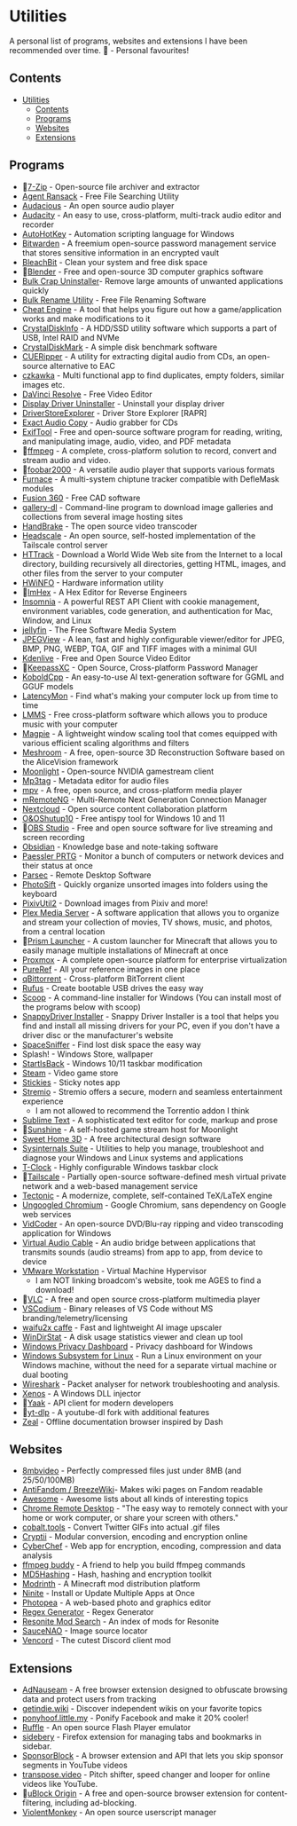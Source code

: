 # Utilities
A personal list of programs, websites and extensions I have been recommended over time.
🌟 - Personal favourites!

## Contents

- [Utilities](#utilities)
	- [Contents](#contents)
	- [Programs](#programs)
	- [Websites](#websites)
	- [Extensions](#extensions)

## Programs

- 🌟[7-Zip](https://7-zip.org/) - Open-source file archiver and extractor
- [Agent Ransack](https://www.mythicsoft.com/agentransack/) - Free File Searching Utility
- [Audacious](https://audacious-media-player.org/) - An open source audio player
- [Audacity](https://github.com/audacity/audacity) - An easy to use, cross-platform, multi-track audio editor and recorder
- [AutoHotKey](https://www.autohotkey.com/) - Automation scripting language for Windows
- [Bitwarden](https://bitwarden.com/) - A freemium open-source password management service that stores sensitive information in an encrypted vault
- [BleachBit](https://www.bleachbit.org/) - Clean your system and free disk space
- 🌟[Blender](https://www.blender.org/) - Free and open-source 3D computer graphics software
- [Bulk Crap Uninstaller](https://www.bcuninstaller.com/)- Remove large amounts of unwanted applications quickly
- [Bulk Rename Utility](https://www.bulkrenameutility.co.uk/) - Free File Renaming Software
- [Cheat Engine](https://www.cheatengine.org/) - A tool that helps you figure out how a game/application works and make modifications to it
- [CrystalDiskInfo](https://crystalmark.info/en/software/crystaldiskinfo/) - A HDD/SSD utility software which supports a part of USB, Intel RAID and NVMe
- [CrystalDiskMark](https://crystalmark.info/en/software/crystaldiskmark/) - A simple disk benchmark software
- [CUERipper](http://cue.tools/wiki/CUERipper) - A utility for extracting digital audio from CDs, an open-source alternative to EAC
- [czkawka](https://github.com/qarmin/czkawka) - Multi functional app to find duplicates, empty folders, similar images etc.
- [DaVinci Resolve](https://www.blackmagicdesign.com/products/davinciresolve) - Free Video Editor
- [Display Driver Uninstaller](https://www.guru3d.com/download/display-driver-uninstaller-download/) - Uninstall your display driver
- [DriverStoreExplorer](https://github.com/lostindark/DriverStoreExplorer) - Driver Store Explorer [RAPR]
- [Exact Audio Copy](https://www.exactaudiocopy.de/) - Audio grabber for CDs
- [ExifTool](https://exiftool.org/) - Free and open-source software program for reading, writing, and manipulating image, audio, video, and PDF metadata
- 🌟[ffmpeg](https://ffmpeg.org/) - A complete, cross-platform solution to record, convert and stream audio and video.
- 🌟[foobar2000](https://www.foobar2000.org/) - A versatile audio player that supports various formats
- [Furnace](https://github.com/tildearrow/furnace) - A multi-system chiptune tracker compatible with DefleMask modules
- [Fusion 360](https://www.autodesk.com/products/fusion-360/overview) - Free CAD software
- [gallery-dl](https://github.com/mikf/gallery-dl) - Command-line program to download image galleries and collections from several image hosting sites
- [HandBrake](https://handbrake.fr/) - The open source video transcoder
- [Headscale](https://headscale.net/) - An open source, self-hosted implementation of the Tailscale control server
- [HTTrack](https://www.httrack.com/) - Download a World Wide Web site from the Internet to a local directory, building recursively all directories, getting HTML, images, and other files from the server to your computer
- [HWiNFO](https://www.hwinfo.com/download/) - Hardware information utility
- 🌟[ImHex](https://github.com/WerWolv/ImHex) - A Hex Editor for Reverse Engineers
- [Insomnia](https://insomnia.rest/products/insomnia) - A powerful REST API Client with cookie management, environment variables, code generation, and authentication for Mac, Window, and Linux
- [jellyfin](https://jellyfin.org) - The Free Software Media System
- [JPEGView](https://sourceforge.net/projects/jpegview/) - A lean, fast and highly configurable viewer/editor for JPEG, BMP, PNG, WEBP, TGA, GIF and TIFF images with a minimal GUI
- [Kdenlive](https://kdenlive.org/) - Free and Open Source Video Editor
- 🌟[KeepassXC](https://github.com/keepassxreboot/keepassxc) - Open Source, Cross-platform Password Manager
- [KoboldCpp](https://github.com/LostRuins/koboldcpp) - An easy-to-use AI text-generation software for GGML and GGUF models
- [LatencyMon](https://resplendence.com/latencymon) - Find what's making your computer lock up from time to time
- [LMMS](https://lmms.io/) - Free cross-platform software which allows you to produce music with your computer
- [Magpie](https://github.com/Blinue/Magpie) - A lightweight window scaling tool that comes equipped with various efficient scaling algorithms and filters
- [Meshroom](https://github.com/alicevision/Meshroom) - A free, open-source 3D Reconstruction Software based on the AliceVision framework
- [Moonlight](https://moonlight-stream.org/) - Open-source NVIDIA gamestream client
- [Mp3tag](https://www.mp3tag.de/en/index.html) - Metadata editor for audio files
- [mpv](https://mpv.io/) - A free, open source, and cross-platform media player
- [mRemoteNG](https://mremoteng.org/) - Multi-Remote Next Generation Connection Manager
- [Nextcloud](https://nextcloud.com/) - Open source content collaboration platform
- [O&OShutup10](https://www.oo-software.com/en/shutup10) - Free antispy tool for Windows 10 and 11
- 🌟[OBS Studio](https://github.com/obsproject/obs-studio) - Free and open source software for live streaming and screen recording
- [Obsidian](https://obsidian.md/) - Knowledge base and note-taking software
- [Paessler PRTG](http://www.paessler.com/prtg) - Monitor a bunch of computers or network devices and their status at once
- [Parsec](https://parsec.app/) - Remote Desktop Software
- [PhotoSift](https://github.com/rlv-dan/PhotoSift) - Quickly organize unsorted images into folders using the keyboard
- [PixivUtil2](https://github.com/Nandaka/PixivUtil2) - Download images from Pixiv and more!
- [Plex Media Server](https://www.plex.tv/personal-media-server/) - A software application that allows you to organize and stream your collection of movies, TV shows, music, and photos, from a central location
- 🌟[Prism Launcher](https://github.com/PrismLauncher/PrismLauncher) - A custom launcher for Minecraft that allows you to easily manage multiple installations of Minecraft at once
- [Proxmox](https://www.proxmox.com/en/) - A complete open-source platform for enterprise virtualization
- [PureRef](https://www.pureref.com/) - All your reference images in one place
- [qBittorrent](https://www.qbittorrent.org/) - Cross-platform BitTorrent client
- [Rufus](https://rufus.ie/) - Create bootable USB drives the easy way
- [Scoop](https://scoop.sh) - A command-line installer for Windows (You can install most of the programs below with scoop)
- [SnappyDriver Installer](https://sdi-tool.org/) - Snappy Driver Installer is a tool that helps you find and install all missing drivers for your PC, even if you don't have a driver disc or the manufacturer's website
- [SpaceSniffer](https://sourceforge.net/projects/spacesniffer/) - Find lost disk space the easy way
- Splash! - Windows Store, wallpaper
- [StartIsBack](https://startisback.com/) - Windows 10/11 taskbar modification
- [Steam](https://store.steampowered.com/) - Video game store
- [Stickies](https://www.zhornsoftware.co.uk/stickies/) - Sticky notes app
- [Stremio](https://www.stremio.com/) - Stremio offers a secure, modern and seamless entertainment experience
	- I am not allowed to recommend the Torrentio addon I think
- [Sublime Text](https://www.sublimetext.com/) - A sophisticated text editor for code, markup and prose
- 🌟[Sunshine](https://app.lizardbyte.dev/Sunshine/) - A self-hosted game stream host for Moonlight
- [Sweet Home 3D](https://sourceforge.net/projects/sweethome3d/) - A free architectural design software
- [Sysinternals Suite](https://learn.microsoft.com/en-us/sysinternals/downloads/sysinternals-suite) - Utilities to help you manage, troubleshoot and diagnose your Windows and Linux systems and applications
- [T-Clock](https://github.com/White-Tiger/T-Clock) - Highly configurable Windows taskbar clock
- 🌟[Tailscale](https://tailscale.com/) - Partially open-source software-defined mesh virtual private network and a web-based management service
- [Tectonic](https://tectonic-typesetting.github.io/en-US/) - A modernize, complete, self-contained TeX/LaTeX engine
- [Ungoogled Chromium](https://github.com/ungoogled-software/ungoogled-chromium) - Google Chromium, sans dependency on Google web services
- [VidCoder](https://vidcoder.net/) - An open-source DVD/Blu-ray ripping and video transcoding application for Windows
- [Virtual Audio Cable](https://vac.muzychenko.net/en/) - An audio bridge between applications that transmits sounds (audio streams) from app to app, from device to device
- [VMware Workstation](https://www.majorgeeks.com/files/details/vmware_workstation_for_windows.html) - Virtual Machine Hypervisor
	- I am NOT linking broadcom's website, took me AGES to find a download!
- 🌟[VLC](https://www.videolan.org/vlc/) - A free and open source cross-platform multimedia player
- [VSCodium](https://github.com/VSCodium/vscodium) - Binary releases of VS Code without MS branding/telemetry/licensing
- [waifu2x caffe](https://github.com/lltcggie/waifu2x-caffe) - Fast and lightweight AI image upscaler
- [WinDirStat](https://windirstat.net/) - A disk usage statistics viewer and clean up tool
- [Windows Privacy Dashboard](https://wpd.app/) - Privacy dashboard for Windows
- [Windows Subsystem for Linux](https://learn.microsoft.com/en-us/windows/wsl/install) - Run a Linux environment on your Windows machine, without the need for a separate virtual machine or dual booting
- [Wireshark](https://www.wireshark.org/) - Packet analyser for network troubleshooting and analysis.
- [Xenos](https://github.com/DarthTon/Xenos) - A Windows DLL injector
- 🌟[Yaak](https://yaak.app/) - API client for modern developers
- 🌟[yt-dlp](https://github.com/yt-dlp/yt-dlp) - A youtube-dl fork with additional features
- [Zeal](https://github.com/zealdocs/zeal/) - Offline documentation browser inspired by Dash


## Websites
- [8mbvideo](https://8mb.video/) - Perfectly compressed files just under 8MB (and 25/50/100MB)
- [AntiFandom / BreezeWiki](https://antifandom.com/)- Makes wiki pages on Fandom readable
- [Awesome](https://awesome.re) - Awesome lists about all kinds of interesting topics
- [Chrome Remote Desktop](https://remotedesktop.google.com/home) - "The easy way to remotely connect with your home or work computer, or share your screen with others."
- [cobalt.tools](https://cobalt.tools/) - Convert Twitter GIFs into actual .gif files
- [Cryptii](https://cryptii.com/) - Modular conversion, encoding and encryption online
- [CyberChef](https://github.com/gchq/CyberChef) - Web app for encryption, encoding, compression and data analysis
- [ffmpeg buddy](https://evanhahn.github.io/ffmpeg-buddy/) - A friend to help you build ffmpeg commands
- [MD5Hashing](https://md5hashing.net/) - Hash, hashing and encryption toolkit
- [Modrinth](https://www.modrinth.com/mods) - A Minecraft mod distribution platform
- [Ninite](https://ninite.com/) - Install or Update Multiple Apps at Once
- [Photopea](https://www.photopea.com/) - A web-based photo and graphics editor
- [Regex Generator](https://regex-generator.olafneumann.org/?flags=i&sampleText=) - Regex Generator
- [Resonite Mod Search](https://resonite-mod-search.bree.dev/) - An index of mods for Resonite
- [SauceNAO](https://saucenao.com) - Image source locator
- [Vencord](https://vencord.dev) - The cutest Discord client mod

## Extensions
- [AdNauseam](https://adnauseam.io/) - A free browser extension designed to obfuscate browsing data and protect users from tracking
- [getindie.wiki](https://getindie.wiki/) - Discover independent wikis on your favorite topics
- [ponyhoof.little.my](https://ponyhoof.little.my) - Ponify Facebook and make it 20% cooler!
- [Ruffle](https://ruffle.rs/) - An open source Flash Player emulator
- [sidebery](https://github.com/mbnuqw/sidebery) - Firefox extension for managing tabs and bookmarks in sidebar.
- [SponsorBlock](https://sponsor.ajay.app/) - A browser extension and API that lets you skip sponsor segments in YouTube videos
- [transpose.video](https://transpose.video/) - Pitch shifter, speed changer and looper for online videos like YouTube.
- 🌟[uBlock Origin](https://ublockorigin.com/) - A free and open-source browser extension for content-filtering, including ad-blocking.
- [ViolentMonkey](https://violentmonkey.github.io/) - An open source userscript manager